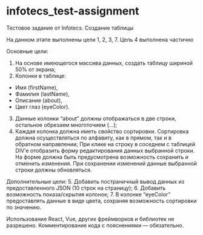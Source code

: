 # infotecs_test-assignment
Тестовое задание от Infotecs. Создание таблицы

На данном этапе выполнены цели 1, 2, 3, 7. Цель 4 выполнена частично

Основные цели: 
 1.	На основе имеющегося массива данных, создать таблицу шириной 50% от экрана;
 2.	Колонки в таблице: 
- Имя (firstName), 
- Фамилия (lastName), 
- Описание (about),
- Цвет глаз (eyeColor).
 3.	Данные колонки “about” должны отображаться в две строки, остальное обрезаем многоточием (...);
 4.	Каждая колонка должна иметь свойство сортировки. Сортировка должна осуществляться по алфавиту, как в прямом, так и в обратном направлении;
При клике на строку в соседнем с таблицей DIV’е отобразить форму редактирования данных выбранной строки. На форме должна быть предусмотрена возможность сохранить и отменить изменения. При сохранении изменений данные выбранной строки должны обновляться.

Дополнительные цели:
 5.	Добавить постраничный вывод данных из предоставленного JSON (10 строк на страницу);
 6. Добавить возможность показа/скрытия колонок;
 7.	В колонке “eyeColor” предоставлять данные в виде цвета, сохраняя возможность сортировки по значению.

Использование React, Vue, других фреймворков и библиотек не разрешено. Комментирование кода с пояснениями — обязательно.
